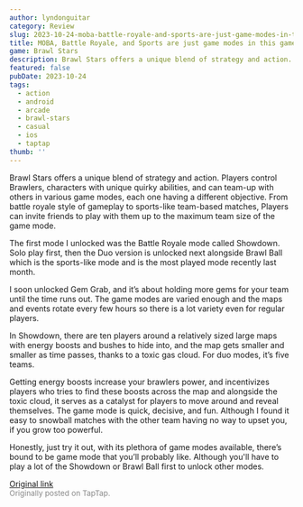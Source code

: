 ```yaml
---
author: lyndonguitar
category: Review
slug: 2023-10-24-moba-battle-royale-and-sports-are-just-game-modes-in-this-game-first-impressions-brawl
title: MOBA, Battle Royale, and Sports are just game modes in this game | First Impressions - Brawl Stars
game: Brawl Stars
description: Brawl Stars offers a unique blend of strategy and action. Players control Brawlers, characters with unique quirky abilities, and can team-up with others in various game modes, each one having a different objective. From battle royale style of gameplay to sports-like team-based matches, Players can invite friends to play with them up to the maximum team size of the game mode.
featured: false
pubDate: 2023-10-24
tags:
  - action
  - android
  - arcade
  - brawl-stars
  - casual
  - ios
  - taptap
thumb: ''
---
```


Brawl Stars offers a unique blend of strategy and action. Players control Brawlers, characters with unique quirky abilities, and can team-up with others in various game modes, each one having a different objective. From battle royale style of gameplay to sports-like team-based matches, Players can invite friends to play with them up to the maximum team size of the game mode.

The first mode I unlocked was the Battle Royale mode called Showdown. Solo play first, then the Duo version is unlocked next alongside Brawl Ball which is the sports-like mode and is the most played mode recently last month.

I soon unlocked Gem Grab, and it’s about holding more gems for your team until the time runs out. The game modes are varied enough and the maps and events rotate every few hours so there is a lot variety even for regular players.

In Showdown, there are ten players around a relatively sized large maps with energy boosts and bushes to hide into, and the map gets smaller and smaller as time passes, thanks to a toxic gas cloud. For duo modes, it’s five teams.

Getting energy boosts increase your brawlers power, and incentivizes players who tries to find these boosts across the map and alongside the toxic cloud, it serves as a catalyst for players to move around and reveal themselves. The game mode is quick, decisive, and fun. Although I found it easy to snowball matches with the other team having no way to upset you, if you grow too powerful.

Honestly, just try it out, with its plethora of game modes available, there’s bound to be game mode that you’ll probably like. Although you'll have to play a lot of the Showdown or Brawl Ball first to unlock other modes.

[Original link](https://www.taptap.io/post/6468997)<br><span style="font-size: 0.95em; color: #888;">Originally posted on TapTap.</span>